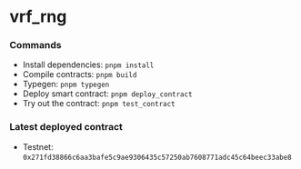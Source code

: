 # vrf_rng

### Commands

- Install dependencies: `pnpm install`
- Compile contracts: `pnpm build`
- Typegen: `pnpm typegen`
- Deploy smart contract: `pnpm deploy_contract`
- Try out the contract: `pnpm test_contract`

### Latest deployed contract

- Testnet: `0x271fd38866c6aa3bafe5c9ae9306435c57250ab7608771adc45c64beec33abe8`
